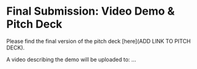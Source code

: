# Final Submission: Video Demo & Pitch Deck

Please find the final version of the pitch deck [here](ADD LINK TO PITCH DECK).

A video describing the demo will be uploaded to: ...
